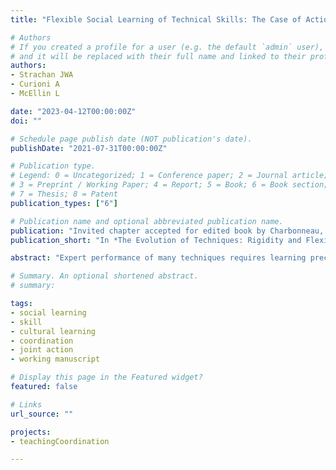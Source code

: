 ```yaml
---
title: "Flexible Social Learning of Technical Skills: The Case of Action Coordination"

# Authors
# If you created a profile for a user (e.g. the default `admin` user), write the username (folder name) here 
# and it will be replaced with their full name and linked to their profile.
authors:
- Strachan JWA
- Curioni A
- McEllin L

date: "2023-04-12T00:00:00Z"
doi: ""

# Schedule page publish date (NOT publication's date).
publishDate: "2021-07-31T00:00:00Z"

# Publication type.
# Legend: 0 = Uncategorized; 1 = Conference paper; 2 = Journal article;
# 3 = Preprint / Working Paper; 4 = Report; 5 = Book; 6 = Book section;
# 7 = Thesis; 8 = Patent
publication_types: ["6"]

# Publication name and optional abbreviated publication name.
publication: "Invited chapter accepted for edited book by Charbonneau, M. (ed.) *The Evolution of Techniques: Rigidity and Flexibility in Use, Transmission, and Innovation* in the Vienna Series in Theoretical Biology. Planned publication 2024"
publication_short: "In *The Evolution of Techniques: Rigidity and Flexibility in Use, Transmission, and Innovation*, part of the Vienna Series in Theoretical Biology, forthcoming"

abstract: "Expert performance of many techniques requires learning precise motor plans, sophisticated control of the timing and trajectory of one's movements, and careful monitoring and integration of sensory and proprioceptive feedback. However, the cognitive mechanisms responsible for acquiring such skills from others remain elusive in part because of the flexibility with which technical skill transmission occurs: the same skill can be learned under a range of contexts that make substantially different demands of both the learner and model in a social learning interaction. This chapter proposes that in order to explain this flexibility it is important to situate social learning within the context of coordinated social interactions. We demonstrate how existing models of social learning presuppose a unidirectional type of interaction that impose rigidity on the learned behaviour, and discuss how opening up the scope of social learning interactions to incorporate bidirectional information flow between models and learners allows us to draw parallels with the joint action literature on action coordination, which is supported by a suite of flexible, contextually sensitive cognitive and behavioural mechanisms. Considering social learning as a type of action coordination can help to explain both the flexibility and rigidity of technical traditions in a way that is coherent with the anthropological record on complex skill learning."

# Summary. An optional shortened abstract.
# summary: 

tags: 
- social learning
- skill 
- cultural learning
- coordination 
- joint action 
- working manuscript

# Display this page in the Featured widget?
featured: false

# Links
url_source: ""

projects:
- teachingCoordination 

---
```



